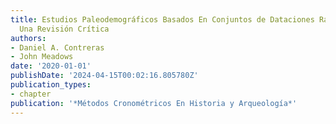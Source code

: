 ```yaml
---
title: Estudios Paleodemográficos Basados En Conjuntos de Dataciones Radiométricas.
  Una Revisión Crítica
authors:
- Daniel A. Contreras
- John Meadows
date: '2020-01-01'
publishDate: '2024-04-15T00:02:16.805780Z'
publication_types:
- chapter
publication: '*Métodos Cronométricos En Historia y Arqueología*'
---
```

